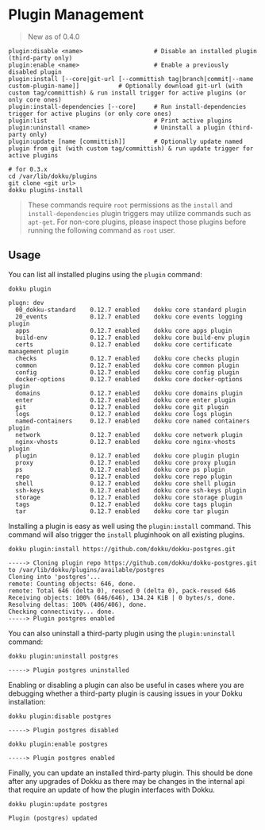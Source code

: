# Plugin Management

> New as of 0.4.0

```
plugin:disable <name>                    # Disable an installed plugin (third-party only)
plugin:enable <name>                     # Enable a previously disabled plugin
plugin:install [--core|git-url [--committish tag|branch|commit|--name custom-plugin-name]]           # Optionally download git-url (with custom tag/committish) & run install trigger for active plugins (or only core ones)
plugin:install-dependencies [--core]     # Run install-dependencies trigger for active plugins (or only core ones)
plugin:list                              # Print active plugins
plugin:uninstall <name>                  # Uninstall a plugin (third-party only)
plugin:update [name [committish]]        # Optionally update named plugin from git (with custom tag/committish) & run update trigger for active plugins
```

```shell
# for 0.3.x
cd /var/lib/dokku/plugins
git clone <git url>
dokku plugins-install
```

> These commands require `root` permissions as the `install` and `install-dependencies` plugin triggers may utilize commands such as `apt-get`. For non-core plugins, please inspect those plugins before running the following command as `root` user.

## Usage

You can list all installed plugins using the `plugin` command:

```shell
dokku plugin
```

```
plugn: dev
  00_dokku-standard    0.12.7 enabled    dokku core standard plugin
  20_events            0.12.7 enabled    dokku core events logging plugin
  apps                 0.12.7 enabled    dokku core apps plugin
  build-env            0.12.7 enabled    dokku core build-env plugin
  certs                0.12.7 enabled    dokku core certificate management plugin
  checks               0.12.7 enabled    dokku core checks plugin
  common               0.12.7 enabled    dokku core common plugin
  config               0.12.7 enabled    dokku core config plugin
  docker-options       0.12.7 enabled    dokku core docker-options plugin
  domains              0.12.7 enabled    dokku core domains plugin
  enter                0.12.7 enabled    dokku core enter plugin
  git                  0.12.7 enabled    dokku core git plugin
  logs                 0.12.7 enabled    dokku core logs plugin
  named-containers     0.12.7 enabled    dokku core named containers plugin
  network              0.12.7 enabled    dokku core network plugin
  nginx-vhosts         0.12.7 enabled    dokku core nginx-vhosts plugin
  plugin               0.12.7 enabled    dokku core plugin plugin
  proxy                0.12.7 enabled    dokku core proxy plugin
  ps                   0.12.7 enabled    dokku core ps plugin
  repo                 0.12.7 enabled    dokku core repo plugin
  shell                0.12.7 enabled    dokku core shell plugin
  ssh-keys             0.12.7 enabled    dokku core ssh-keys plugin
  storage              0.12.7 enabled    dokku core storage plugin
  tags                 0.12.7 enabled    dokku core tags plugin
  tar                  0.12.7 enabled    dokku core tar plugin
```

Installing a plugin is easy as well using the `plugin:install` command. This command will also trigger the `install` pluginhook on all existing plugins.

```shell
dokku plugin:install https://github.com/dokku/dokku-postgres.git
```

```
-----> Cloning plugin repo https://github.com/dokku/dokku-postgres.git to /var/lib/dokku/plugins/available/postgres
Cloning into 'postgres'...
remote: Counting objects: 646, done.
remote: Total 646 (delta 0), reused 0 (delta 0), pack-reused 646
Receiving objects: 100% (646/646), 134.24 KiB | 0 bytes/s, done.
Resolving deltas: 100% (406/406), done.
Checking connectivity... done.
-----> Plugin postgres enabled
```

You can also uninstall a third-party plugin using the `plugin:uninstall` command:

```shell
dokku plugin:uninstall postgres
```

```
-----> Plugin postgres uninstalled
```

Enabling or disabling a plugin can also be useful in cases where you are debugging whether a third-party plugin is causing issues in your Dokku installation:

```shell
dokku plugin:disable postgres
```

```
-----> Plugin postgres disabled
```

```shell
dokku plugin:enable postgres
```

```
-----> Plugin postgres enabled
```

Finally, you can update an installed third-party plugin. This should be done after any upgrades of Dokku as there may be changes in the internal api that require an update of how the plugin interfaces with Dokku.

```shell
dokku plugin:update postgres
```

```
Plugin (postgres) updated
```
